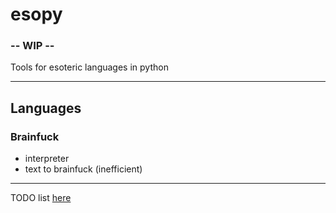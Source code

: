 # esopy

### -- WIP --
Tools for esoteric languages in python

---
## Languages
### Brainfuck

 - interpreter
 - text to brainfuck (inefficient)

---
TODO list [here](https://github.com/TrakJohnson/esopy/projects/1)
